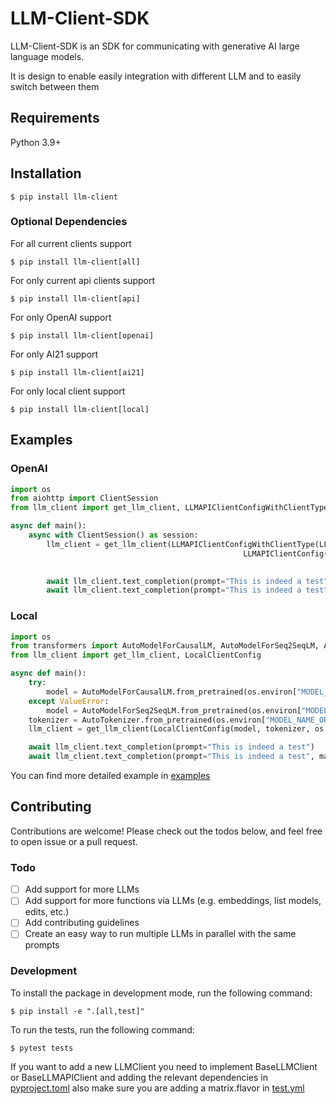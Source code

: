 # LLM-Client-SDK
LLM-Client-SDK is an SDK for communicating with generative AI large language models.

It is design to enable easily integration with different LLM and to easily switch between them

## Requirements

Python 3.9+

## Installation
```console
$ pip install llm-client
```
### Optional Dependencies
For all current clients support
```console
$ pip install llm-client[all]
```
For only current api clients support
```console
$ pip install llm-client[api]
```
For only OpenAI support
```console
$ pip install llm-client[openai]
```
For only AI21 support
```console
$ pip install llm-client[ai21]
```
For only local client support
```console
$ pip install llm-client[local]
```

## Examples

### OpenAI
```python
import os
from aiohttp import ClientSession
from llm_client import get_llm_client, LLMAPIClientConfigWithClientType, LLMAPIClientType, LLMAPIClientConfig

async def main():
    async with ClientSession() as session:
        llm_client = get_llm_client(LLMAPIClientConfigWithClientType(LLMAPIClientType.OPEN_AI, 
                                                    LLMAPIClientConfig(os.environ["OPENAI_API_KEY"], session,
                                                                        default_model="ada")))

        await llm_client.text_completion(prompt="This is indeed a test")
        await llm_client.text_completion(prompt="This is indeed a test", model="text-davinci-003")
```

### Local
```python
import os
from transformers import AutoModelForCausalLM, AutoModelForSeq2SeqLM, AutoTokenizer
from llm_client import get_llm_client, LocalClientConfig

async def main():
    try:
        model = AutoModelForCausalLM.from_pretrained(os.environ["MODEL_NAME_OR_PATH"])
    except ValueError:
        model = AutoModelForSeq2SeqLM.from_pretrained(os.environ["MODEL_NAME_OR_PATH"])
    tokenizer = AutoTokenizer.from_pretrained(os.environ["MODEL_NAME_OR_PATH"])
    llm_client = get_llm_client(LocalClientConfig(model, tokenizer, os.environ["TENSORS_TYPE"], os.environ["DEVICE"]))

    await llm_client.text_completion(prompt="This is indeed a test")
    await llm_client.text_completion(prompt="This is indeed a test", max_length=50)
```
You can find more detailed example in [examples](examples)

## Contributing

Contributions are welcome! Please check out the todos below, and feel free to open issue or a pull request.

### Todo

- [ ] Add support for more LLMs
- [ ] Add support for more functions via LLMs (e.g. embeddings, list models, edits, etc.)
- [ ] Add contributing guidelines
- [ ] Create an easy way to run multiple LLMs in parallel with the same prompts

### Development
To install the package in development mode, run the following command:
```console
$ pip install -e ".[all,test]"
```
To run the tests, run the following command:
```console
$ pytest tests
```
If you want to add a new LLMClient you need to implement BaseLLMClient or BaseLLMAPIClient and adding the 
relevant dependencies in [pyproject.toml](pyproject.toml) also make sure you are adding a
matrix.flavor in [test.yml](.github%2Fworkflows%2Ftest.yml)